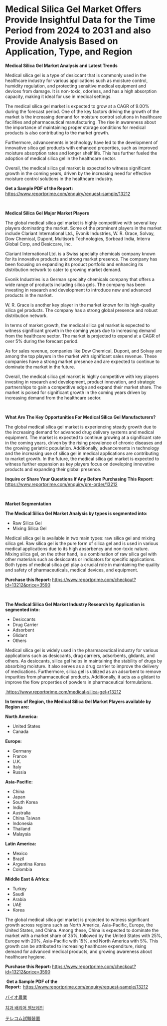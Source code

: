 <p><h1>Medical Silica Gel Market Offers Provide Insightful Data for the Time Period from 2024 to 2031 and also Provide Analysis Based on Application, Type, and Region</h1></p><p><strong>Medical Silica Gel Market Analysis and Latest Trends</strong></p>
<p><p>Medical silica gel is a type of desiccant that is commonly used in the healthcare industry for various applications such as moisture control, humidity regulation, and protecting sensitive medical equipment and devices from damage. It is non-toxic, odorless, and has a high absorption capacity, making it ideal for use in medical settings.</p><p>The medical silica gel market is expected to grow at a CAGR of 9.00% during the forecast period. One of the key factors driving the growth of the market is the increasing demand for moisture control solutions in healthcare facilities and pharmaceutical manufacturing. The rise in awareness about the importance of maintaining proper storage conditions for medical products is also contributing to the market growth.</p><p>Furthermore, advancements in technology have led to the development of innovative silica gel products with enhanced properties, such as improved moisture absorption rates and longer shelf life. This has further fueled the adoption of medical silica gel in the healthcare sector.</p><p>Overall, the medical silica gel market is expected to witness significant growth in the coming years, driven by the increasing need for effective moisture control solutions in the healthcare industry.</p></p>
<p><strong>Get a Sample PDF of the Report:&nbsp;</strong> <a href="https://www.reportprime.com/enquiry/request-sample/13212">https://www.reportprime.com/enquiry/request-sample/13212</a></p>
<p>&nbsp;</p>
<p><strong>Medical Silica Gel Major Market Players</strong></p>
<p><p>The global medical silica gel market is highly competitive with several key players dominating the market. Some of the prominent players in the market include Clariant International Ltd., Evonik Industries, W. R. Grace, Solvay, Dow Chemical, Dupont, Multisorb Technologies, Sorbead India, Interra Global Corp, and Desiccare, Inc.</p><p>Clariant International Ltd. is a Swiss specialty chemicals company known for its innovative products and strong market presence. The company has been focusing on expanding its product portfolio and enhancing its distribution network to cater to growing market demand.</p><p>Evonik Industries is a German specialty chemicals company that offers a wide range of products including silica gels. The company has been investing in research and development to introduce new and advanced products in the market.</p><p>W. R. Grace is another key player in the market known for its high-quality silica gel products. The company has a strong global presence and robust distribution network.</p><p>In terms of market growth, the medical silica gel market is expected to witness significant growth in the coming years due to increasing demand from the healthcare sector. The market is projected to expand at a CAGR of over 5% during the forecast period.</p><p>As for sales revenue, companies like Dow Chemical, Dupont, and Solvay are among the top players in the market with significant sales revenue. These companies have a strong market presence and are expected to continue to dominate the market in the future.</p><p>Overall, the medical silica gel market is highly competitive with key players investing in research and development, product innovation, and strategic partnerships to gain a competitive edge and expand their market share. The market is poised for significant growth in the coming years driven by increasing demand from the healthcare sector.</p></p>
<p>&nbsp;</p>
<p><strong>What Are The Key Opportunities For Medical Silica Gel Manufacturers?</strong></p>
<p><p>The global medical silica gel market is experiencing steady growth due to the increasing demand for advanced drug delivery systems and medical equipment. The market is expected to continue growing at a significant rate in the coming years, driven by the rising prevalence of chronic diseases and the growing geriatric population. Additionally, advancements in technology and the increasing use of silica gel in medical applications are contributing to market growth. In the future, the medical silica gel market is expected to witness further expansion as key players focus on developing innovative products and expanding their global presence.</p></p>
<p><strong>Inquire or Share Your Questions If Any Before Purchasing This Report:</strong> <a href="https://www.reportprime.com/enquiry/pre-order/13212">https://www.reportprime.com/enquiry/pre-order/13212</a></p>
<p>&nbsp;</p>
<p><strong>Market Segmentation</strong></p>
<p><strong>The Medical Silica Gel Market Analysis by types is segmented into:</strong></p>
<p><ul><li>Raw Silica Gel</li><li>Mixing Silica Gel</li></ul></p>
<p><p>Medical silica gel is available in two main types: raw silica gel and mixing silica gel. Raw silica gel is the pure form of silica gel and is used in various medical applications due to its high absorbency and non-toxic nature. Mixing silica gel, on the other hand, is a combination of raw silica gel with other materials such as desiccants or indicators for specific applications. Both types of medical silica gel play a crucial role in maintaining the quality and safety of pharmaceuticals, medical devices, and equipment.</p></p>
<p><strong>Purchase this Report:&nbsp;</strong><a href="https://www.reportprime.com/checkout?id=13212&price=3590">https://www.reportprime.com/checkout?id=13212&price=3590</a></p>
<p>&nbsp;</p>
<p><strong>The Medical Silica Gel Market Industry Research by Application is segmented into:</strong></p>
<p><ul><li>Desiccants</li><li>Drug Carrier</li><li>Adsorbent</li><li>Glidant</li><li>Others</li></ul></p>
<p><p>Medical silica gel is widely used in the pharmaceutical industry for various applications such as desiccants, drug carriers, adsorbents, glidants, and others. As desiccants, silica gel helps in maintaining the stability of drugs by absorbing moisture. It also serves as a drug carrier to improve the delivery of medications. Furthermore, silica gel is utilized as an adsorbent to remove impurities from pharmaceutical products. Additionally, it acts as a glidant to improve the flow properties of powders in pharmaceutical formulations.</p></p>
<p><a href="https://www.reportprime.com/medical-silica-gel-r13212">&nbsp;https://www.reportprime.com/medical-silica-gel-r13212</a></p>
<p><strong>In terms of Region, the Medical Silica Gel Market Players available by Region are:</strong></p>
<p>
    <p> <strong> North America: </strong>
        <ul>
            <li>United States</li>
            <li>Canada</li>
        </ul>
        </p> 
    <p> <strong> Europe: </strong>
        <ul>
            <li>Germany</li>
            <li>France</li>
            <li>U.K.</li>
            <li>Italy</li>
            <li>Russia</li>
        </ul>
        </p> 
    <p> <strong> Asia-Pacific: </strong>
        <ul>
            <li>China</li>
            <li>Japan</li>
            <li>South Korea</li>
            <li>India</li>
            <li>Australia</li>
            <li>China Taiwan</li>
            <li>Indonesia</li>
            <li>Thailand</li>
            <li>Malaysia</li>
        </ul>
        </p> 
    <p> <strong> Latin America: </strong>
        <ul>
            <li>Mexico</li>
            <li>Brazil</li>
            <li>Argentina Korea</li>
            <li>Colombia</li>
        </ul>
        </p> 
    <p> <strong> Middle East & Africa: </strong>
        <ul>
            <li>Turkey</li>
            <li>Saudi</li>
            <li>Arabia</li>
            <li>UAE</li>
            <li>Korea</li>
        </ul>
    </p>
    </p>
<p><p>The global medical silica gel market is projected to witness significant growth across regions such as North America, Asia-Pacific, Europe, the United States, and China. Among these, China is expected to dominate the market with a market share of 35%, followed by the United States with 25%, Europe with 20%, Asia-Pacific with 15%, and North America with 5%. This growth can be attributed to increasing healthcare expenditure, rising demand for advanced medical products, and growing awareness about healthcare hygiene.</p></p>
<p><strong>Purchase this Report: </strong><a href="https://www.reportprime.com/checkout?id=13212&price=3590">https://www.reportprime.com/checkout?id=13212&price=3590</a></p>
<p>&nbsp;<strong>Get a Sample PDF of the Report:&nbsp;&nbsp;</strong><a href="https://www.reportprime.com/enquiry/request-sample/13212">https://www.reportprime.com/enquiry/request-sample/13212</a></p>
<p><strong></strong></p>
<p><p><a href="https://medium.com/@levihamilton5801940/%E3%83%90%E3%82%A4%E3%82%AA%E3%82%A2%E3%82%B0%E3%83%AA%E3%82%AB%E3%83%AB%E3%83%81%E3%83%A3%E3%83%BC%E5%B8%82%E5%A0%B4%E3%81%AF-%E3%82%B7%E3%82%A7%E3%82%A2-%E3%82%B5%E3%82%A4%E3%82%BA-2031%E5%B9%B4%E3%81%BE%E3%81%A7%E3%81%AE%E4%BA%88%E6%B8%AC%E3%81%AB%E7%84%A6%E7%82%B9%E3%82%92%E5%BD%93%E3%81%A6%E3%81%A6%E3%81%84%E3%81%BE%E3%81%99-248feece60fc">バイオ農業</a></p><p><a href="https://github.com/fernandotryO5lson96765/Market-Research-Report-List-1/blob/main/382469629258.md">치과 배리어 멤브레인</a></p><p><a href="https://medium.com/@aaronanfotrrd897367/%E9%80%9A%E4%BF%A1%E3%83%86%E3%82%B9%E3%83%88%E6%A9%9F%E5%99%A8%E5%B8%82%E5%A0%B4%E3%81%AE%E3%82%B7%E3%82%A7%E3%82%A2%E3%81%AE%E9%80%B2%E5%8C%96%E3%81%A8%E5%B8%82%E5%A0%B4%E6%88%90%E9%95%B7%E3%83%88%E3%83%AC%E3%83%B3%E3%83%89-2024%E5%B9%B4-2031%E5%B9%B4-f62984cfbc3d">テレコム試験装置</a></p></p>